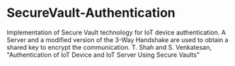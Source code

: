 # SecureVault-Authentication
Implementation of Secure Vault technology for IoT device authentication. A Server and a modified version of the 3-Way Handshake are used to obtain a shared key to encrypt the communication.  T. Shah and S. Venkatesan, "Authentication of IoT Device and IoT Server Using Secure Vaults"
